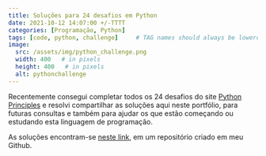 ```yaml
---
title: Soluções para 24 desafios em Python
date: 2021-10-12 14:07:00 +/-TTTT
categories: [Programação, Python]
tags: [code, python, challenge]     # TAG names should always be lowercase
image:
  src: /assets/img/python_challenge.png
  width: 400   # in pixels
  height: 400   # in pixels
  alt: pythonchallenge
---
```


Recentemente consegui completar todos os 24 desafios do site [Python Principles](https://pythonprinciples.com/challenges/) e resolvi compartilhar as soluções aqui neste portfólio, para futuras consultas e também para ajudar os que estão começando ou estudando esta linguagem de programação.

As soluções encontram-se [neste link](https://github.com/leonlime/pythonchallenge), em um repositório criado em meu Github.

